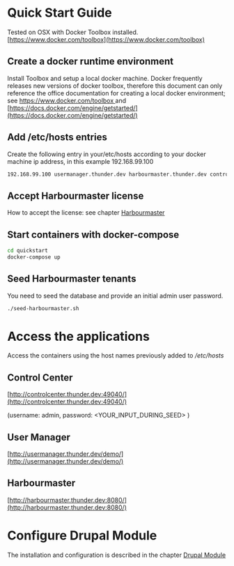 # Quick Start Guide

Tested on OSX with Docker Toolbox installed. [https://www.docker.com/toolbox](https://www.docker.com/toolbox)

## Create a docker runtime environment

Install Toolbox and setup a local docker machine. Docker frequently releases new versions of docker toolbox, therefore this document can only reference the office documentation for creating a local docker environment; see [https://www.docker.com/toolbox ](https://www.docker.com/toolbox)and [https://docs.docker.com/engine/getstarted/](https://docs.docker.com/engine/getstarted/)

## Add /etc/hosts entries

Create the following entry in your/etc/hosts according to your docker machine ip address, in this example 192.168.99.100

```bash
192.168.99.100 usermanager.thunder.dev harbourmaster.thunder.dev controlcenter.thunder.dev
```

## Accept Harbourmaster license

How to accept the license: see chapter [Harbourmaster](/harbourmaster.md)

## Start containers with docker-compose

```bash
cd quickstart
docker-compose up
```

## Seed Harbourmaster tenants

You need to seed the database and provide an initial admin user password.

```bash
./seed-harbourmaster.sh
```

# Access the applications

Access the containers using the host names previously added to _/etc/hosts_

## Control Center

[http://controlcenter.thunder.dev:49040/](http://controlcenter.thunder.dev:49040/)

\(username: admin, password: &lt;YOUR\_INPUT\_DURING\_SEED&gt; \)

## User Manager

[http://usermanager.thunder.dev/demo/](http://usermanager.thunder.dev/demo/)

## Harbourmaster

[http://harbourmaster.thunder.dev:8080/](http://harbourmaster.thunder.dev:8080/)

# Configure Drupal Module

The installation and configuration is described in the chapter [Drupal Module](drupalmodule.md)

